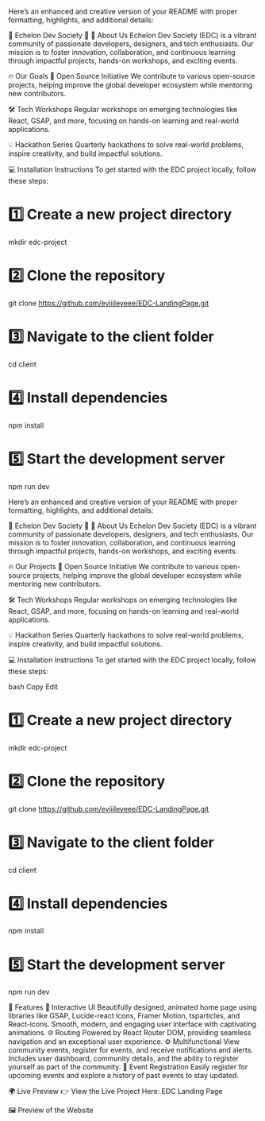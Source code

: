 
Here’s an enhanced and creative version of your README with proper formatting, highlights, and additional details:

🌟 Echelon Dev Society 🌟
🚀 About Us
Echelon Dev Society (EDC) is a vibrant community of passionate developers, designers, and tech enthusiasts.
Our mission is to foster innovation, collaboration, and continuous learning through impactful projects, hands-on workshops, and exciting events.


🔥 Our Goals
🎯 Open Source Initiative
We contribute to various open-source projects, helping improve the global developer ecosystem while mentoring new contributors.

🛠️ Tech Workshops
Regular workshops on emerging technologies like React, GSAP, and more, focusing on hands-on learning and real-world applications.

💡 Hackathon Series
Quarterly hackathons to solve real-world problems, inspire creativity, and build impactful solutions.


💻 Installation Instructions
To get started with the EDC project locally, follow these steps:


# 1️⃣ Create a new project directory
mkdir edc-project

# 2️⃣ Clone the repository
git clone https://github.com/eviiileyeee/EDC-LandingPage.git

# 3️⃣ Navigate to the client folder
cd client

# 4️⃣ Install dependencies
npm install

# 5️⃣ Start the development server
npm run dev


Here’s an enhanced and creative version of your README with proper formatting, highlights, and additional details:

🌟 Echelon Dev Society 🌟
🚀 About Us
Echelon Dev Society (EDC) is a vibrant community of passionate developers, designers, and tech enthusiasts.
Our mission is to foster innovation, collaboration, and continuous learning through impactful projects, hands-on workshops, and exciting events.

🔥 Our Projects
🎯 Open Source Initiative
We contribute to various open-source projects, helping improve the global developer ecosystem while mentoring new contributors.

🛠️ Tech Workshops
Regular workshops on emerging technologies like React, GSAP, and more, focusing on hands-on learning and real-world applications.

💡 Hackathon Series
Quarterly hackathons to solve real-world problems, inspire creativity, and build impactful solutions.

💻 Installation Instructions
To get started with the EDC project locally, follow these steps:

bash
Copy
Edit
# 1️⃣ Create a new project directory
mkdir edc-project

# 2️⃣ Clone the repository
git clone https://github.com/eviiileyeee/EDC-LandingPage.git

# 3️⃣ Navigate to the client folder
cd client

# 4️⃣ Install dependencies
npm install

# 5️⃣ Start the development server
npm run dev



🌟 Features
🎨 Interactive UI
Beautifully designed, animated home page using libraries like GSAP, Lucide-react Icons, Framer Motion, tsparticles, and React-icons.
Smooth, modern, and engaging user interface with captivating animations.
🌐 Routing
Powered by React Router DOM, providing seamless navigation and an exceptional user experience.
⚙️ Multifunctional
View community events, register for events, and receive notifications and alerts.
Includes user dashboard, community details, and the ability to register yourself as part of the community.
📅 Event Registration
Easily register for upcoming events and explore a history of past events to stay updated.


🌍 Live Preview
👉 View the Live Project Here: EDC Landing Page

🖼️ Preview of the Website
